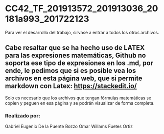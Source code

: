 # CC42_TF_201913572_201913036_20181a993_201722123
Para ver el desarrollo del trabajo, sirvase a entrar a todos los otros archivos.
## Cabe resaltar que se ha hecho uso de LATEX para las expresiones matemáticas, Github no soporta ese tipo de expresiones en los .md, por ende, le pedimos que si es posible vea los archivos en esta página web, que si permite markdown con Latex: https://stackedit.io/
Solo es necesario que los archivos que tengan fórmulas matemáticas se copien y peguen en esa página y se podrán visualizar de forma completa.

### Realizado por:
Gabriel Eugenio De la Puente Bozzo
Omar Willams Fuetes Ortiz
